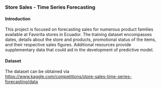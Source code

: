 ### Store Sales - Time Series Forecasting

#### Introduction
This project is focused on forecasting sales for numerous product families available at Favorita stores in Ecuador. The training dataset encompasses dates, details about the store and products, promotional status of the items, and their respective sales figures. Additional resources provide supplementary data that could aid in the development of predictive model.

#### Dataset
The dataset can be obtained via https://www.kaggle.com/competitions/store-sales-time-series-forecasting/data